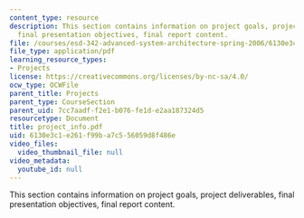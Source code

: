 ```yaml
---
content_type: resource
description: This section contains information on project goals, project deliverables,
  final presentation objectives, final report content.
file: /courses/esd-342-advanced-system-architecture-spring-2006/6130e3c1e261f99ba7c556059d8f486e_project_info.pdf
file_type: application/pdf
learning_resource_types:
- Projects
license: https://creativecommons.org/licenses/by-nc-sa/4.0/
ocw_type: OCWFile
parent_title: Projects
parent_type: CourseSection
parent_uid: 7cc7aadf-f2e1-b076-fe1d-e2aa187324d5
resourcetype: Document
title: project_info.pdf
uid: 6130e3c1-e261-f99b-a7c5-56059d8f486e
video_files:
  video_thumbnail_file: null
video_metadata:
  youtube_id: null
---
```

This section contains information on project goals, project deliverables, final presentation objectives, final report content.